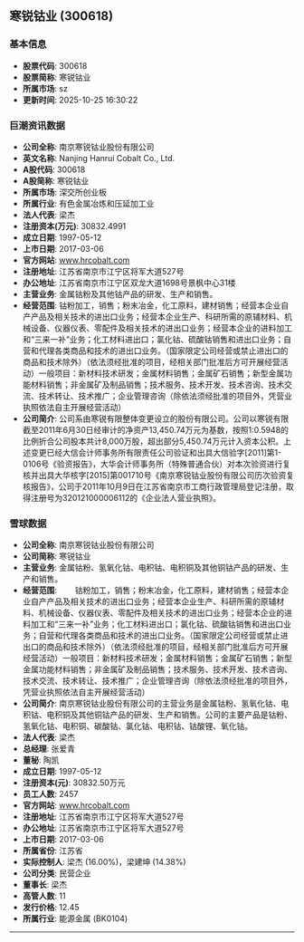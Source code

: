 ## 寒锐钴业 (300618)

### 基本信息

- **股票代码**: 300618
- **股票简称**: 寒锐钴业
- **所属市场**: sz
- **更新时间**: 2025-10-25 16:30:22

### 巨潮资讯数据

- **公司全称**: 南京寒锐钴业股份有限公司
- **英文名称**: Nanjing Hanrui Cobalt Co., Ltd.
- **A股代码**: 300618
- **A股简称**: 寒锐钴业
- **所属市场**: 深交所创业板
- **所属行业**: 有色金属冶炼和压延加工业
- **法人代表**: 梁杰
- **注册资本(万元)**: 30832.4991
- **成立日期**: 1997-05-12
- **上市日期**: 2017-03-06
- **官方网站**: www.hrcobalt.com
- **注册地址**: 江苏省南京市江宁区将军大道527号
- **办公地址**: 江苏省南京市江宁区双龙大道1698号景枫中心31楼
- **主营业务**: 金属钴粉及其他钴产品的研发、生产和销售。
- **经营范围**: 钴粉加工，销售；粉末冶金，化工原料，建材销售；经营本企业自产产品及相关技术的进出口业务；经营本企业生产、科研所需的原辅材料、机械设备、仪器仪表、零配件及相关技术的进出口业务；经营本企业的进料加工和“三来一补”业务；化工材料进出口；氯化钴、硫酸钴销售和进出口业务；自营和代理各类商品和技术的进出口业务。（国家限定公司经营或禁止进出口的商品和技术除外）（依法须经批准的项目，经相关部门批准后方可开展经营活动）一般项目：新材料技术研发；金属材料销售；金属矿石销售；新型金属功能材料销售；非金属矿及制品销售；技术服务、技术开发、技术咨询、技术交流、技术转让、技术推广；企业管理咨询（除依法须经批准的项目外，凭营业执照依法自主开展经营活动）
- **公司简介**: 公司系由寒锐有限整体变更设立的股份有限公司。公司以寒锐有限截至2011年6月30日经审计的净资产13,450.74万元为基数，按照1:0.5948的比例折合公司股本共计8,000万股，超出部分5,450.74万元计入资本公积。上述变更已经大信会计师事务所有限责任公司验证和出具大信验字[2011]第1-0106号《验资报告》，大华会计师事务所（特殊普通合伙）对本次验资进行复核并出具大华核字[2015]第001710号《南京寒锐钴业股份有限公司历次验资复核报告》，公司于2011年10月9日在江苏省南京市工商行政管理局登记注册，取得注册号为320121000006112的《企业法人营业执照》。

### 雪球数据

- **公司全称**: 南京寒锐钴业股份有限公司
- **公司简称**: 寒锐钴业
- **主营业务**: 金属钴粉、氢氧化钴、电积钴、电积铜及其他铜钴产品的研发、生产和销售。
- **经营范围**: 　　钴粉加工，销售；粉末冶金，化工原料，建材销售；经营本企业自产产品及相关技术的进出口业务；经营本企业生产、科研所需的原辅材料、机械设备、仪器仪表、零配件及相关技术的进出口业务；经营本企业的进料加工和“三来一补”业务；化工材料进出口；氯化钴、硫酸钴销售和进出口业务；自营和代理各类商品和技术的进出口业务。（国家限定公司经营或禁止进出口的商品和技术除外）（依法须经批准的项目，经相关部门批准后方可开展经营活动）一般项目：新材料技术研发；金属材料销售；金属矿石销售；新型金属功能材料销售；非金属矿及制品销售；技术服务、技术开发、技术咨询、技术交流、技术转让、技术推广；企业管理咨询（除依法须经批准的项目外，凭营业执照依法自主开展经营活动）
- **公司简介**: 南京寒锐钴业股份有限公司的主营业务是金属钴粉、氢氧化钴、电积钴、电积铜及其他铜钴产品的研发、生产和销售。公司的主要产品是钴粉、氢氧化钴、电积铜、碳酸钴、氯化钴、电积钴、钴酸锂、氧化钴。
- **法人代表**: 梁杰
- **总经理**: 张爱青
- **董秘**: 陶凯
- **成立日期**: 1997-05-12
- **注册资本(元)**: 30832.50万元
- **员工人数**: 2457
- **官方网站**: www.hrcobalt.com
- **注册地址**: 江苏省南京市江宁区将军大道527号
- **办公地址**: 江苏省南京市江宁区将军大道527号
- **上市日期**: 2017-03-06
- **所属省份**: 江苏省
- **实际控制人**: 梁杰 (16.00%)，梁建坤 (14.38%)
- **公司分类**: 民营企业
- **董事长**: 梁杰
- **高管人数**: 11
- **发行价格**: 12.45
- **所属行业**: 能源金属 (BK0104)

---
